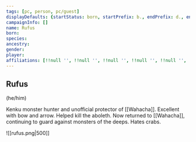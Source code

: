 ```yaml
---
tags: [pc, person, pc/guest]
displayDefaults: {startStatus: born, startPrefix: b., endPrefix: d., endStatus: died}
campaignInfo: []
name: Rufus
born:
species:
ancestry:
gender:
player:
affiliations: [!!null '', !!null '', !!null '', !!null '', !!null '', !!null '', !!null '']
---
```

## Rufus
(he/him)

Kenku monster hunter and unofficial protector of [[Wahacha]]. Excellent with bow and arrow. Helped kill the aboleth. Now returned to [[Wahacha]], continuing to guard against monsters of the deeps. Hates crabs. 

![[rufus.png|500]]